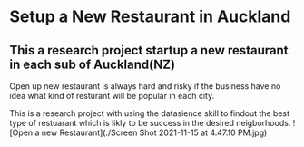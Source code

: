 # Setup a New Restaurant in Auckland
## This a research project startup a new restaurant in each sub of Auckland(NZ)
Open up new restaurant is always hard and risky if the business have no idea what kind of resturant will be popular in each city. 

This is a research project with using the datasience skill to findout the best
type of restuarant which is likly to be success in the desired neigborhoods.
![Open a new Restaurant](./Screen Shot 2021-11-15 at 4.47.10 PM.jpg)
